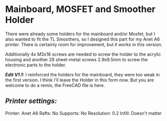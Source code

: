 Mainboard, MOSFET and Smoother Holder
=====================================

There were already some holders for the mainboard and/or Mosfet, but I also wanted to fit the TL Smoothers, so I designed this part for my Anet A6 printer.
There is certainly room for improvement, but it works in this version.

Additionally 4x M3x16 screws are needed to screw the holder to the acrylic housing and another 28 sheet-metal screws 2.9x9.5mm to screw the electronic parts to the holder.

**_Edit V1.1:_**
I reinforced the holders for the mainboard, they were too weak in the first version.
I think I'll leave the Holder in this form now. But you are welcome to do a remix, the FreeCAD file is here.

_Printer settings:_
-------------------
Printer: Anet A6
Rafts: No
Supports: No
Resolution: 0.2
Infill: Doesn't matter